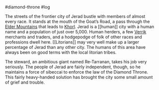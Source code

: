 #diamond-throne #log

The streets of the frontier city of Jerad bustle with members of almost every race. It stands at the mouth of the Goat’s Road, a pass through the [Elder Mountains](Elder%20Mountains.md) that leads to [Khorl](Khorl.md). Jerad is a [[human]] city with a human name and a population of just over 5,000. Human herders, a few [Verrik](Verrik%20History.md) merchants and traders, and a hodgepodge of folk of other races and professions dwell here. [[Litorians]] may very well make up a larger percentage of Jerad than any other city. The humans of this area have always been on good terms with the local litorian tribes.
The steward, an ambitious giant named Re-Tarranan, takes his job very seriously. The people of Jerad are fairly independent, though, so he maintains a force of sibeccai to enforce the law of the Diamond Throne. This fairly heavy-handed solution has brought the city some small amount of grief and trouble.
